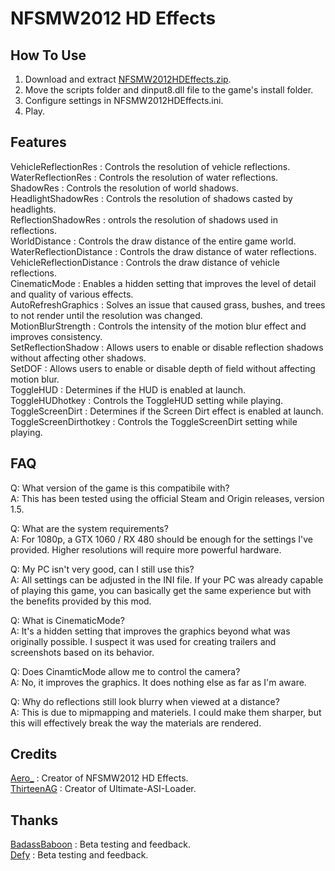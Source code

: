 # NFSMW2012 HD Effects

## How To Use  
1. Download and extract [NFSMW2012HDEffects.zip](https://github.com/AeroWidescreen/NFSMW2012HDEffects/releases).  
2. Move the scripts folder and dinput8.dll file to the game's install folder.  
3. Configure settings in NFSMW2012HDEffects.ini.  
4. Play.  

## Features   
VehicleReflectionRes : Controls the resolution of vehicle reflections.  
WaterReflectionRes : Controls the resolution of water reflections.  
ShadowRes : Controls the resolution of world shadows.  
HeadlightShadowRes : Controls the resolution of shadows casted by headlights.  
ReflectionShadowRes : ontrols the resolution of shadows used in reflections.   
WorldDistance : Controls the draw distance of the entire game world.  
WaterReflectionDistance : Controls the draw distance of water reflections.  
VehicleReflectionDistance : Controls the draw distance of vehicle reflections.    
CinematicMode : Enables a hidden setting that improves the level of detail and quality of various effects.  
AutoRefreshGraphics : Solves an issue that caused grass, bushes, and trees to not render until the resolution was changed.  
MotionBlurStrength : Controls the intensity of the motion blur effect and improves consistency.  
SetReflectionShadow : Allows users to enable or disable reflection shadows without affecting other shadows.  
SetDOF : Allows users to enable or disable depth of field without affecting motion blur.    
ToggleHUD : Determines if the HUD is enabled at launch.  
ToggleHUDhotkey : Controls the ToggleHUD setting while playing.  
ToggleScreenDirt : Determines if the Screen Dirt effect is enabled at launch.  
ToggleScreenDirthotkey : Controls the ToggleScreenDirt setting while playing.    

## FAQ
Q: What version of the game is this compatibile with?  
A: This has been tested using the official Steam and Origin releases, version 1.5.  

Q: What are the system requirements?  
A: For 1080p, a GTX 1060 / RX 480 should be enough for the settings I've provided. Higher resolutions will require more powerful hardware.  

Q: My PC isn't very good, can I still use this?  
A: All settings can be adjusted in the INI file. If your PC was already capable of playing this game, you can basically get the same experience but with the benefits provided by this mod.  

Q: What is CinematicMode?  
A: It's a hidden setting that improves the graphics beyond what was originally possible. I suspect it was used for creating trailers and screenshots based on its behavior.   

Q: Does CinamticMode allow me to control the camera?  
A: No, it improves the graphics. It does nothing else as far as I'm aware. 

Q: Why do reflections still look blurry when viewed at a distance?  
A: This is due to mipmapping and materiels. I could make them sharper, but this will effectively break the way the materials are rendered.  

## Credits
[Aero_](https://github.com/AeroWidescreen) : Creator of NFSMW2012 HD Effects.  
[ThirteenAG](https://github.com/ThirteenAG) : Creator of Ultimate-ASI-Loader.  

## Thanks
[BadassBaboon](https://www.youtube.com/channel/UC3e-Xp4oPzNu06hxy2242Gg) : Beta testing and feedback.  
[Defy](https://nfsmods.xyz/user/57) : Beta testing and feedback.  
